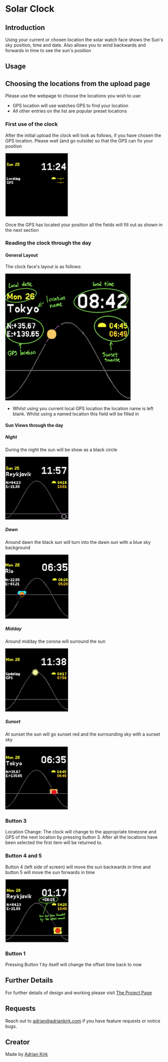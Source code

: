 # Solar Clock

## Introduction

Using your current or chosen location the solar watch face shows the Sun's sky position, time and date. Also allows you to wind backwards and forwards in time to see the sun's position

## Usage

## Choosing the locations from the upload page

Please use the webpage to choose the locations you wish to use:

- GPS location will use watches GPS to find your location
- All other entries on the list are popular preset locations

### First use of the clock

After the initial upload the clock will look as follows, if you have chosen the GPS location. Please wait (and go outside) so that the GPS can fix your position

![01-screen-initial-load](01-screen-initial-load.png)

Once the GPS has located your position all the fields will fill out as shown in the next section

### Reading the clock through the day

#### General Layout

The clock face's layout is as follows:

![02-screen-layout](02-screen-layout.png)

- Whilst using you current local GPS location the location name is left blank. Whilst using a named location this field will be filled in

#### Sun Views through the day

##### Night

During the night the sun will be show as a black circle

![03-night-view](03-night-view.png)

##### Dawn

Around dawn the black sun will turn into the dawn sun with a blue sky background

![04-dawn-view](04-dawn-view.png)

##### Midday

Around midday the corona will surround the sun



![05-midday-view](05-midday-view.png)



##### Sunset

At sunset the sun will go sunset red and the surrounding sky with a sunset sky

![06-sunset-view](06-sunset-view.png)

### Button 3

Location Change: The clock will change to the appropriate timezone and GPS of the next location by pressing button 3. After all the locations have been selected the first item will be returned to.

### Button 4 and 5
Button 4 (left side of screen) will move the sun backwards in time and button 5 will move the sun forwards in time

![07-offsetting-time](07-offsetting-time.png)

### Button 1
Pressing Button 1 by itself will change the offset time back to now

## Further Details
For further details of design and working please visit [The Project Page]( https://adrianwkirk.notion.site/Solar-Clock-a2b6268075a6481686b86ecc2094dc14)

## Requests

Reach out to adrian@adriankirk.com if you have feature requests or notice bugs.

## Creator

Made by [Adrian Kirk](mailto:adrian@adriankirk.com)
